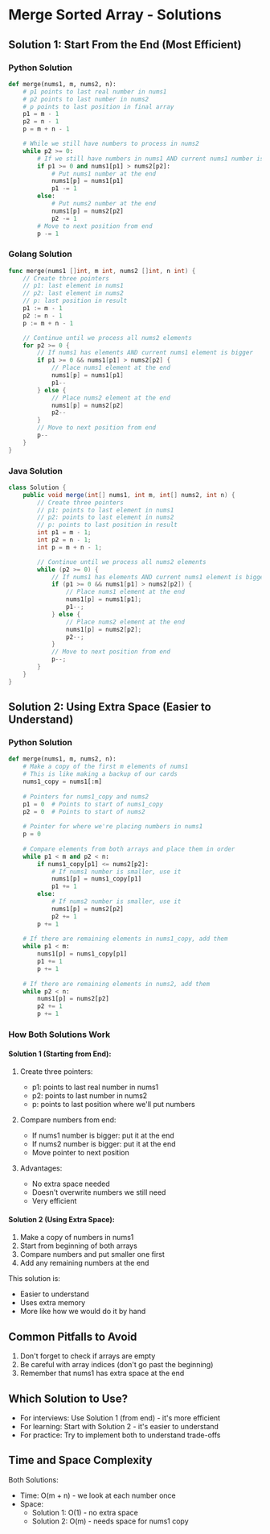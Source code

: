 # Merge Sorted Array - Solutions

## Solution 1: Start From the End (Most Efficient)

### Python Solution
```python
def merge(nums1, m, nums2, n):
    # p1 points to last real number in nums1
    # p2 points to last number in nums2
    # p points to last position in final array
    p1 = m - 1
    p2 = n - 1
    p = m + n - 1

    # While we still have numbers to process in nums2
    while p2 >= 0:
        # If we still have numbers in nums1 AND current nums1 number is bigger
        if p1 >= 0 and nums1[p1] > nums2[p2]:
            # Put nums1 number at the end
            nums1[p] = nums1[p1]
            p1 -= 1
        else:
            # Put nums2 number at the end
            nums1[p] = nums2[p2]
            p2 -= 1
        # Move to next position from end
        p -= 1
```

### Golang Solution
```go
func merge(nums1 []int, m int, nums2 []int, n int) {
    // Create three pointers
    // p1: last element in nums1
    // p2: last element in nums2
    // p: last position in result
    p1 := m - 1
    p2 := n - 1
    p := m + n - 1

    // Continue until we process all nums2 elements
    for p2 >= 0 {
        // If nums1 has elements AND current nums1 element is bigger
        if p1 >= 0 && nums1[p1] > nums2[p2] {
            // Place nums1 element at the end
            nums1[p] = nums1[p1]
            p1--
        } else {
            // Place nums2 element at the end
            nums1[p] = nums2[p2]
            p2--
        }
        // Move to next position from end
        p--
    }
}
```

### Java Solution
```java
class Solution {
    public void merge(int[] nums1, int m, int[] nums2, int n) {
        // Create three pointers
        // p1: points to last element in nums1
        // p2: points to last element in nums2
        // p: points to last position in result
        int p1 = m - 1;
        int p2 = n - 1;
        int p = m + n - 1;

        // Continue until we process all nums2 elements
        while (p2 >= 0) {
            // If nums1 has elements AND current nums1 element is bigger
            if (p1 >= 0 && nums1[p1] > nums2[p2]) {
                // Place nums1 element at the end
                nums1[p] = nums1[p1];
                p1--;
            } else {
                // Place nums2 element at the end
                nums1[p] = nums2[p2];
                p2--;
            }
            // Move to next position from end
            p--;
        }
    }
}
```

## Solution 2: Using Extra Space (Easier to Understand)

### Python Solution
```python
def merge(nums1, m, nums2, n):
    # Make a copy of the first m elements of nums1
    # This is like making a backup of our cards
    nums1_copy = nums1[:m]
    
    # Pointers for nums1_copy and nums2
    p1 = 0  # Points to start of nums1_copy
    p2 = 0  # Points to start of nums2
    
    # Pointer for where we're placing numbers in nums1
    p = 0
    
    # Compare elements from both arrays and place them in order
    while p1 < m and p2 < n:
        if nums1_copy[p1] <= nums2[p2]:
            # If nums1 number is smaller, use it
            nums1[p] = nums1_copy[p1]
            p1 += 1
        else:
            # If nums2 number is smaller, use it
            nums1[p] = nums2[p2]
            p2 += 1
        p += 1
    
    # If there are remaining elements in nums1_copy, add them
    while p1 < m:
        nums1[p] = nums1_copy[p1]
        p1 += 1
        p += 1
    
    # If there are remaining elements in nums2, add them
    while p2 < n:
        nums1[p] = nums2[p2]
        p2 += 1
        p += 1
```

### How Both Solutions Work

#### Solution 1 (Starting from End):
1. Create three pointers:
   - p1: points to last real number in nums1
   - p2: points to last number in nums2
   - p: points to last position where we'll put numbers

2. Compare numbers from end:
   - If nums1 number is bigger: put it at the end
   - If nums2 number is bigger: put it at the end
   - Move pointer to next position

3. Advantages:
   - No extra space needed
   - Doesn't overwrite numbers we still need
   - Very efficient

#### Solution 2 (Using Extra Space):
1. Make a copy of numbers in nums1
2. Start from beginning of both arrays
3. Compare numbers and put smaller one first
4. Add any remaining numbers at the end

This solution is:
- Easier to understand
- Uses extra memory
- More like how we would do it by hand

## Common Pitfalls to Avoid
1. Don't forget to check if arrays are empty
2. Be careful with array indices (don't go past the beginning)
3. Remember that nums1 has extra space at the end

## Which Solution to Use?
- For interviews: Use Solution 1 (from end) - it's more efficient
- For learning: Start with Solution 2 - it's easier to understand
- For practice: Try to implement both to understand trade-offs

## Time and Space Complexity
Both Solutions:
- Time: O(m + n) - we look at each number once
- Space: 
  - Solution 1: O(1) - no extra space
  - Solution 2: O(m) - needs space for nums1 copy